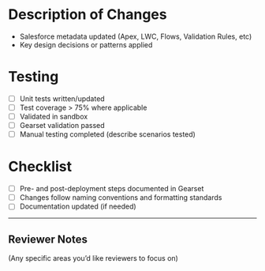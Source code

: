 # Description of Changes
- Salesforce metadata updated (Apex, LWC, Flows, Validation Rules, etc)
- Key design decisions or patterns applied

# Testing
- [ ] Unit tests written/updated
- [ ] Test coverage > 75% where applicable
- [ ] Validated in sandbox
- [ ] Gearset validation passed
- [ ] Manual testing completed (describe scenarios tested)

# Checklist
- [ ] Pre- and post-deployment steps documented in Gearset
- [ ] Changes follow naming conventions and formatting standards
- [ ] Documentation updated (if needed)

---

## Reviewer Notes
(Any specific areas you’d like reviewers to focus on)
